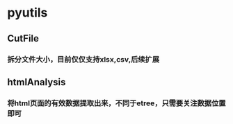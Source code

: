 # pyutils


## CutFile

### 拆分文件大小，目前仅仅支持xlsx,csv,后续扩展


## htmlAnalysis

### 将html页面的有效数据提取出来，不同于etree，只需要关注数据位置即可